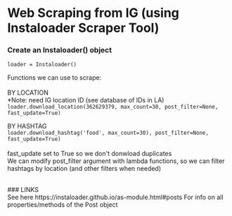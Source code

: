 # Web Scraping from IG (using Instaloader Scraper Tool)

### Create an Instaloader() object
`loader = Instaloader()`

Functions we can use to scrape:
<br><br>
BY LOCATION
<br>*Note: need IG location ID (see database of IDs in LA)
<br>
`loader.download_location(362629379, max_count=30, post_filter=None, fast_update=True)`

BY HASHTAG
<br>
`loader.download_hashtag('food', max_count=30), post_filter=None, fast_update=True)`
<br>
<br>
fast_update set to True so we don't donwload duplicates
<br>We can modify post_filter argument with lambda functions, so we can filter hashtags by location (and other filters when needed)

<br>
### LINKS
<br>
See here https://instaloader.github.io/as-module.html#posts
For info on all properties/methods of the Post object
